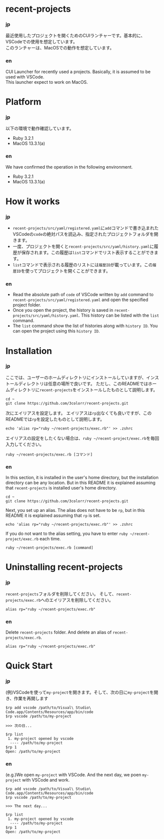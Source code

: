 # recent-projects
### jp
最近使用したプロジェクトを開くためのCUIランチャーです。基本的に、VSCodeでの使用を想定しています。  
このランチャーは、MacOSでの動作を想定しています。
### en
CUI Launcher for recently used a projects. Basically, it is assumed to be used with VSCode.  
This launcher expect to work on MacOS.

# Platform
### jp
以下の環境で動作確認しています。
- Ruby 3.2.1
- MacOS 13.3.1(a)
### en
We have confirmed the operation in the following environment.
- Ruby 3.2.1
- MacOS 13.3.1(a)

# How it works
### jp
- `recent-projects/src/yaml/registered.yaml`に`add`コマンドで書き込まれたVSCodeの`code`の絶対パスを読込み、指定されたプロジェクトフォルダを開きます。
- 一度、プロジェクトを開くと`recent-projects/src/yaml/history.yaml`に履歴が保存されます。この履歴は`list`コマンドでリスト表示することができます。
- `list`コマンドで表示される履歴のリストには`履歴ID`が載っています。この`履歴ID`を使ってプロジェクトを開くことができます。

### en
- Read the absolute path of `code` of VSCode written by `add` command to `recent-projects/src/yaml/registered.yaml` and open the specified project folder.
- Once you open the project, the history is saved in `recent-projects/src/yaml/history.yaml`. This history can be listed with the `list` command.
- The `list` command show the list of histories along with `history ID`. You can open the project using this `history ID`.

# Installation
### jp
ここでは、ユーザーのホームディレクトリにインストールしていますが、インストールディレクトリは任意の場所で良いです。
ただし、このREADMEではホームディレクトリに`recent-projects`をインストールしたものとして説明します。
```
cd ~
git clone https://github.com/3colorr/recent-projects.git
```
次にエイリアスを設定します。
エイリアスは`rp`出なくても良いですが、このREADMEでは`rp`を設定したものとして説明します。
```
echo 'alias rp="ruby ~/recent-projects/exec.rb"' >> .zshrc
```  
エイリアスの設定をしたくない場合は、`ruby ~/recent-project/exec.rb`を毎回入力してください。
```
ruby ~/recent-projects/exec.rb [コマンド]
```
### en
In this section, it is installed in the user's home directory, but the installation directory can be any location.
But in this README it is explained assuming that `recent-projects` is installed user's home directory.
```
cd ~
git clone https://github.com/3colorr/recent-projects.git
```
Next, you set up an alias.
The alias does not have to be `rp`, but in this README it is explained assuming that `rp` is set.
```
echo 'alias rp="ruby ~/recent-projects/exec.rb"' >> .zshrc
```  
If you do not want to the alias setting, you have to enter `ruby ~/recent-project/exec.rb` each time.
```
ruby ~/recent-projects/exec.rb [command]
```

# Uninstalling recent-projects
### jp
`recent-projects`フォルダを削除してください。
そして、`recent-projects/exec.rb`へのエイリアスを削除してください。
```
alias rp="ruby ~/recent-projects/exec.rb"
```  
### en
Delete `recent-projects` folder.
And delete an alias of `recent-projects/exec.rb`.
```
alias rp="ruby ~/recent-projects/exec.rb"
```  

# Quick Start
### jp
(例)VSCodeを使って`my-project`を開きます。そして、次の日に`my-project`を開き、作業を再開します
```
$rp add vscode /path/to/Visual\ Studio\ Code.app/Contents/Resources/app/bin/code
$rp vscode /path/to/my-project

>>> 次の日...

$rp list
 1. my-project opened by vscode
  ---- /path/to/my-project
$rp 1
Open: /path/to/my-project
```
### en
(e.g.)We open `my-project` with VSCode. And the next day, we poen `my-project` with VSCode and work.
```
$rp add vscode /path/to/Visual\ Studio\ Code.app/Contents/Resources/app/bin/code
$rp vscode /path/to/my-project

>>> The next day...

$rp list
 1. my-project opened by vscode
  ---- /path/to/my-project
$rp 1
Open: /path/to/my-project
```
